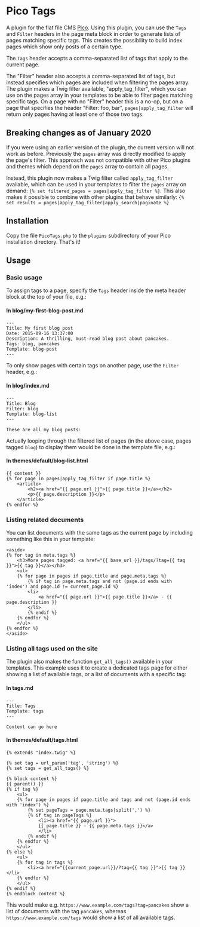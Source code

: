 # Pico Tags

A plugin for the flat file CMS [Pico](https://github.com/picocms/Pico). Using this plugin, you can use the `Tags` and
`Filter` headers in the page meta block in order to generate lists of pages matching specific tags. This creates the
possibility to build index pages which show only posts of a certain type.

The `Tags` header accepts a comma-separated list of tags that apply to the current page.

The "Filter" header also accepts a comma-separated list of tags, but instead specifies which pages are included when
filtering the pages array. The plugin makes a Twig filter available, "apply_tag_filter", which you can use on the
pages array in your templates to be able to filter pages matching specific tags. On a page with no "Filter" header
this is a no-op, but on a page that specifies the header "Filter: foo, bar", `pages|apply_tag_filter` will return only
pages having at least one of those two tags.

## Breaking changes as of January 2020

If you were using an earlier version of the plugin, the current version will not work as before. Previously the `pages`
array was directly modified to apply the page's filter. This approach was not compatible with other Pico plugins and
themes which depend on the `pages` array to contain all pages.

Instead, this plugin now makes a Twig filter called `apply_tag_filter` available, which can be used in your templates
to filter the `pages` array on demand: `{% set filtered_pages = pages|apply_tag_filter %}`. This also makes it
possible to combine with other plugins that behave similarly:
`{% set results = pages|apply_tag_filter|apply_search|paginate %}`

## Installation

Copy the file `PicoTags.php` to the `plugins` subdirectory of your Pico installation directory. That's it!

## Usage

### Basic usage

To assign tags to a page, specify the `Tags` header inside the meta header block at the top of your file, e.g.:

#### In blog/my-first-blog-post.md
```
---
Title: My first blog post
Date: 2015-09-16 13:37:00
Description: A thrilling, must-read blog post about pancakes.
Tags: blog, pancakes
Template: blog-post
---
```

To only show pages with certain tags on another page, use the `Filter` header, e.g.:

#### In blog/index.md
```
---
Title: Blog
Filter: blog
Template: blog-list
---

These are all my blog posts:
```

Actually looping through the filtered list of pages (in the above case, pages tagged `blog`) to display them would be
done in the template file, e.g.:

#### In themes/default/blog-list.html
```twig
{{ content }}
{% for page in pages|apply_tag_filter if page.title %}
    <article>
        <h2><a href="{{ page.url }}">{{ page.title }}</a></h2>
        <p>{{ page.description }}</p>
    </article>
{% endfor %}
```

### Listing related documents

You can list documents with the same tags as the current page by including something like this in your template:

```twig
<aside> 
{% for tag in meta.tags %}
    <h3>More pages tagged: <a href="{{ base_url }}/tags/?tag={{ tag }}">{{ tag }}</a></h3>
    <ul>
    {% for page in pages if page.title and page.meta.tags %}
        {% if tag in page.meta.tags and not (page.id ends with 'index') and page.id != current_page.id %}
        <li>
            <a href="{{ page.url }}">{{ page.title }}</a> - {{ page.description }}
        </li>
        {% endif %}
    {% endfor %}
    </ul>
{% endfor %}
</aside> 
```

### Listing all tags used on the site

The plugin also makes the function `get_all_tags()` available in your templates. This example uses it to create a dedicated tags page for either showing a list of available tags, or a list of documents with a specific tag:

#### In tags.md
```
---
Title: Tags
Template: tags
---

Content can go here

```

#### In themes/default/tags.html
```twig
{% extends "index.twig" %}

{% set tag = url_param('tag', 'string') %}
{% set tags = get_all_tags() %}

{% block content %}
{{ parent() }}
{% if tag %}
    <ul>
    {% for page in pages if page.title and tags and not (page.id ends with 'index') %}
        {% set pageTags = page.meta.tags|split(',') %}
        {% if tag in pageTags %}
            <li><a href="{{ page.url }}">
            {{ page.title }} - {{ page.meta.tags }}</a>
            </li>
        {% endif %}
    {% endfor %}
    </ul>
{% else %}
    <ul>
    {% for tag in tags %}
        <li><a href="{{current_page.url}}/?tag={{ tag }}">{{ tag }}</li>
    {% endfor %}
    </ul>
{% endif %}
{% endblock content %}
```

This would make e.g. `https://www.example.com/tags?tag=pancakes` show a list of documents
with the tag `pancakes`, whereas `https://www.example.com/tags` would show a list of all available tags.
